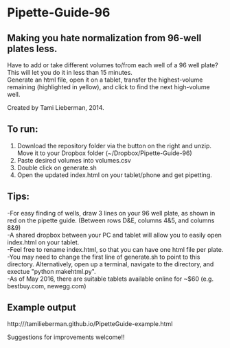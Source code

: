 Pipette-Guide-96
================
Making you hate normalization from 96-well plates less.
------------------------------------------------------------

Have to add or take different volumes to/from each well of a 96 well plate?
This will let you do it in less than 15 minutes. <br>
Generate an html file, open it on a tablet, transfer the highest-volume remaining (highlighted in yellow), and click to find the next high-volume well. <br>

Created by Tami Lieberman, 2014.

To run:
------------------------------------------------------------
1) Download the repository folder via the button on the right and unzip. Move it to your Dropbox folder (~/Dropbox/Pipette-Guide-96) <br> 
2) Paste desired volumes into volumes.csv <br>
3) Double click on generate.sh <br>
4) Open the updated index.html on your tablet/phone and get pipetting. <br>

Tips:
------------------------------------------------------------
-For easy finding of wells, draw 3 lines on your 96 well plate, as shown in red on the pipette guide. (Between rows D&E, columns 4&5, and columns 8&9) <br>
-A shared dropbox between your PC and tablet will allow you to easily open index.html on your tablet. <br>
-Feel free to rename index.html, so that you can have one html file per plate. <br>
-You may need to change the first line of generate.sh to point to this directory. Alternatively, open up a terminal, navigate to the directory, and exectue "python makehtml.py". <br>
-As of May 2016, there are suitable tablets available online for ~$60 (e.g. bestbuy.com, newegg.com)

Example output
------------------------------------------------------------
http:///tamilieberman.github.io/PipetteGuide-example.html

Suggestions for improvements welcome!! 
